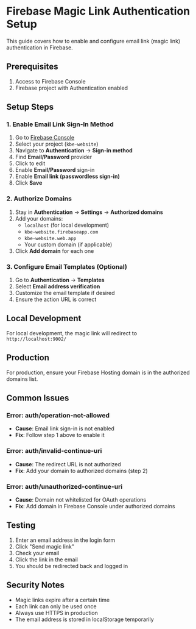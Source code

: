 # Firebase Magic Link Authentication Setup

This guide covers how to enable and configure email link (magic link) authentication in Firebase.

## Prerequisites

1. Access to Firebase Console
2. Firebase project with Authentication enabled

## Setup Steps

### 1. Enable Email Link Sign-In Method

1. Go to [Firebase Console](https://console.firebase.google.com)
2. Select your project (`kbe-website`)
3. Navigate to **Authentication** → **Sign-in method**
4. Find **Email/Password** provider
5. Click to edit
6. Enable **Email/Password** sign-in
7. Enable **Email link (passwordless sign-in)**
8. Click **Save**

### 2. Authorize Domains

1. Stay in **Authentication** → **Settings** → **Authorized domains**
2. Add your domains:
   - `localhost` (for local development)
   - `kbe-website.firebaseapp.com`
   - `kbe-website.web.app`
   - Your custom domain (if applicable)
3. Click **Add domain** for each one

### 3. Configure Email Templates (Optional)

1. Go to **Authentication** → **Templates**
2. Select **Email address verification**
3. Customize the email template if desired
4. Ensure the action URL is correct

## Local Development

For local development, the magic link will redirect to `http://localhost:9002/`

## Production

For production, ensure your Firebase Hosting domain is in the authorized domains list.

## Common Issues

### Error: auth/operation-not-allowed
- **Cause**: Email link sign-in is not enabled
- **Fix**: Follow step 1 above to enable it

### Error: auth/invalid-continue-uri
- **Cause**: The redirect URL is not authorized
- **Fix**: Add your domain to authorized domains (step 2)

### Error: auth/unauthorized-continue-uri
- **Cause**: Domain not whitelisted for OAuth operations
- **Fix**: Add domain in Firebase Console under authorized domains

## Testing

1. Enter an email address in the login form
2. Click "Send magic link"
3. Check your email
4. Click the link in the email
5. You should be redirected back and logged in

## Security Notes

- Magic links expire after a certain time
- Each link can only be used once
- Always use HTTPS in production
- The email address is stored in localStorage temporarily